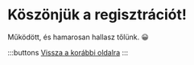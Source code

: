 # Köszönjük a regisztrációt!

Működött, és hamarosan hallasz tőlünk. 😀

:::buttons
[Vissza a korábbi oldalra](/hu)
:::



<script>
  document.querySelector('#signup-confirmation main .buttons a').addEventListener('click', e => {
    e.preventDefault()
    history.back()
  })
</script>
